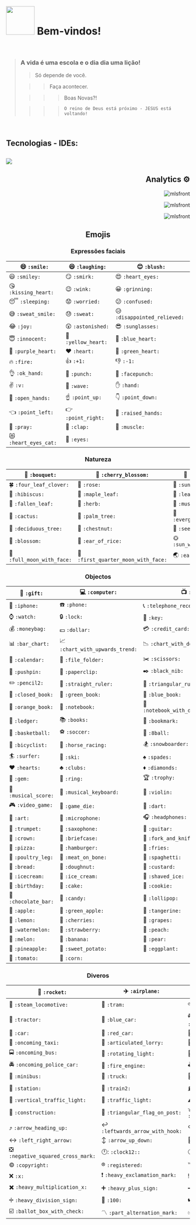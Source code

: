 <h1><img src="https://emojis.slackmojis.com/emojis/images/1450372448/149/sonic.gif?1450372448" width="78"/> Bem-vindos!</h1>

<br>

> ### A vida é uma escola e o dia dia uma lição!
>
>> Só depende de você.
>
>>> Faça acontecer.
>
>>>> Boas Novas?!
>
>>>> `O reino de Deus está próximo - JESUS está voltando!`

<br>

<div align="left">   
<h2> Tecnologias - IDEs:<h2>
  <p>
    <a href="https://skillicons.dev">
      <img src="https://skillicons.dev/icons?i=html,js,css,php,react,nodejs,laravel,wordpress,bootstrap,mysql,java,md,py,solidity,qt,codepen,vscode,atom,androidstudio,eclipse,git,github,linux,svg,aws,docker" />
    </a>
  </p>
</div>

<div align="right">  
  <h2>Analytics ⚙️</h2>
  <p><img src="https://github-readme-stats.vercel.app/api/top-langs?username=mlsfront&show_icons=true&locale=en&layout=compact" alt="mlsfront" /></p>
  
  <p><img src="https://github-readme-stats.vercel.app/api?username=mlsfront&show_icons=true&locale=en" alt="mlsfront" /></p>
  
  <p><img src="https://github-readme-streak-stats.herokuapp.com/?user=mlsfront&" alt="mlsfront" /></p>
</div>

<div align="center">
  <h2>Emojis</h2>
  
  ### Expressões faciais
  | :smile: `:smile:` | :laughing: `:laughing:` | :blush: `:blush:` |
  |---|---|---|
  | :smiley: `:smiley:` | :smirk: `:smirk:` | :heart_eyes: `:heart_eyes:` |
  | :kissing_heart: `:kissing_heart:` | :wink: `:wink:` | :grinning: `:grinning:` |
  | :sleeping: `:sleeping:` | :worried: `:worried:` | :confused: `:confused:` |
  | :sweat_smile: `:sweat_smile:` | :sweat: `:sweat:` | :disappointed_relieved: `:disappointed_relieved:` |
  | :joy: `:joy:` | :astonished: `:astonished:` | :sunglasses: `:sunglasses:` |
  | :innocent: `:innocent:` | :yellow_heart: `:yellow_heart:` | :blue_heart: `:blue_heart:` |
  | :purple_heart: `:purple_heart:` | :heart: `:heart:` | :green_heart: `:green_heart:` |
  | :fire: `:fire:` | :+1: `:+1:` | :-1: `:-1:` |
  | :ok_hand: `:ok_hand:` | :punch: `:punch:` | :facepunch: `:facepunch:` |
  | :v: `:v:` | :wave: `:wave:` | :hand: `:hand:` |
  | :open_hands: `:open_hands:` | :point_up: `:point_up:` | :point_down: `:point_down:` |
  | :point_left: `:point_left:` | :point_right: `:point_right:` | :raised_hands: `:raised_hands:` |
  | :pray: `:pray:` | :clap: `:clap:` | :muscle: `:muscle:` |
  | :heart_eyes_cat: `:heart_eyes_cat:` | :eyes: `:eyes:` |
  
  ### Natureza
  | :bouquet: `:bouquet:` | :cherry_blossom: `:cherry_blossom:` | :tulip: `:tulip:` |
  |---|---|---|
  | :four_leaf_clover: `:four_leaf_clover:` | :rose: `:rose:` | :sunflower: `:sunflower:` |
  | :hibiscus: `:hibiscus:` | :maple_leaf: `:maple_leaf:` | :leaves: `:leaves:` |
  | :fallen_leaf: `:fallen_leaf:` | :herb: `:herb:` | :mushroom: `:mushroom:` |
  | :cactus: `:cactus:` | :palm_tree: `:palm_tree:` | :evergreen_tree: `:evergreen_tree:` |
  | :deciduous_tree: `:deciduous_tree:` | :chestnut: `:chestnut:` | :seedling: `:seedling:` |
  | :blossom: `:blossom:` | :ear_of_rice: `:ear_of_rice:` | :sun_with_face: `:sun_with_face:` |
  | :full_moon_with_face: `:full_moon_with_face:` | :first_quarter_moon_with_face: `:first_quarter_moon_with_face:` | :earth_asia: `:earth_asia:` | :partly_sunny: `:partly_sunny:` |
  
  ### Objectos
  | :gift: `:gift:`  | :computer: `:computer:`  | :tv: `:tv:`  |
  |---|---|---|
  | :iphone: `:iphone:`  | :phone: `:phone:`  | :telephone_receiver: `:telephone_receiver:`  |
  | :watch: `:watch:`  | :lock: `:lock:`  | :key: `:key:`  |
  | :moneybag: `:moneybag:`  | :dollar: `:dollar:`  | :credit_card: `:credit_card:`  |
  | :bar_chart: `:bar_chart:`  | :chart_with_upwards_trend: `:chart_with_upwards_trend:`  | :chart_with_downwards_trend: `:chart_with_downwards_trend:`  |
  | :calendar: `:calendar:`  | :file_folder: `:file_folder:`  | :scissors: `:scissors:`  |
  | :pushpin: `:pushpin:`  | :paperclip: `:paperclip:`  | :black_nib: `:black_nib:`  |
  | :pencil2: `:pencil2:`  | :straight_ruler: `:straight_ruler:`  | :triangular_ruler: `:triangular_ruler:`  |
  | :closed_book: `:closed_book:`  | :green_book: `:green_book:`  | :blue_book: `:blue_book:`  |
  | :orange_book: `:orange_book:`  | :notebook: `:notebook:`  | :notebook_with_decorative_cover: `:notebook_with_decorative_cover:`  |
  | :ledger: `:ledger:`  | :books: `:books:`  | :bookmark: `:bookmark:`  |
  | :basketball: `:basketball:`  | :soccer: `:soccer:`  | :8ball: `:8ball:`  |
  | :bicyclist: `:bicyclist:`  | :horse_racing: `:horse_racing:`  | :snowboarder: `:snowboarder:`  |
  | :surfer: `:surfer:`  | :ski: `:ski:`  | :spades: `:spades:`  |
  | :hearts: `:hearts:`  | :clubs: `:clubs:`  | :diamonds: `:diamonds:`  |
  | :gem: `:gem:`  | :ring: `:ring:`  | :trophy: `:trophy:`  |
  | :musical_score: `:musical_score:`  | :musical_keyboard: `:musical_keyboard:`  | :violin: `:violin:`  |
  | :video_game: `:video_game:`  | :game_die: `:game_die:`  | :dart: `:dart:`  |
  | :art: `:art:`  | :microphone: `:microphone:`  | :headphones: `:headphones:`  |
  | :trumpet: `:trumpet:`  | :saxophone: `:saxophone:`  | :guitar: `:guitar:`  |
  | :crown: `:crown:`  | :briefcase: `:briefcase:`  | :fork_and_knife: `:fork_and_knife:`  |
  | :pizza: `:pizza:`  | :hamburger: `:hamburger:`  | :fries: `:fries:`  |
  | :poultry_leg: `:poultry_leg:`  | :meat_on_bone: `:meat_on_bone:`  | :spaghetti: `:spaghetti:`  |
  | :bread: `:bread:`  | :doughnut: `:doughnut:`  | :custard: `:custard:`  |
  | :icecream: `:icecream:`  | :ice_cream: `:ice_cream:`  | :shaved_ice: `:shaved_ice:`  |
  | :birthday: `:birthday:`  | :cake: `:cake:`  | :cookie: `:cookie:`  |
  | :chocolate_bar: `:chocolate_bar:`  | :candy: `:candy:`  | :lollipop: `:lollipop:`  |
  | :apple: `:apple:`  | :green_apple: `:green_apple:`  | :tangerine: `:tangerine:`  |
  | :lemon: `:lemon:`  | :cherries: `:cherries:`  | :grapes: `:grapes:`  |
  | :watermelon: `:watermelon:`  | :strawberry: `:strawberry:`  | :peach: `:peach:`  |
  | :melon: `:melon:`  | :banana: `:banana:`  | :pear: `:pear:`  |
  | :pineapple: `:pineapple:`  | :sweet_potato: `:sweet_potato:`  | :eggplant: `:eggplant:`  |
  | :tomato: `:tomato:`  | :corn: `:corn:`  |
  
  ### Diveros
  | :rocket: `:rocket:`  | :airplane: `:airplane:`  | :helicopter: `:helicopter:`  |
  |---|---|---|
  | :steam_locomotive: `:steam_locomotive:`  | :tram: `:tram:`  | :bike: `:bike:`  |
  | :tractor: `:tractor:`  | :blue_car: `:blue_car:`  | :oncoming_automobile: `:oncoming_automobile:`  |
  | :car: `:car:`  | :red_car: `:red_car:`  | :taxi: `:taxi:`  |
  | :oncoming_taxi: `:oncoming_taxi:`  | :articulated_lorry: `:articulated_lorry:`  | :bus: `:bus:`  |
  | :oncoming_bus: `:oncoming_bus:`  | :rotating_light: `:rotating_light:`  | :police_car: `:police_car:`  |
  | :oncoming_police_car: `:oncoming_police_car:`  | :fire_engine: `:fire_engine:`  | :ambulance: `:ambulance:`  |
  | :minibus: `:minibus:`  | :truck: `:truck:`  | :train: `:train:`  |
  | :station: `:station:`  | :train2: `:train2:`  | :fuelpump: `:fuelpump:`  |
  | :vertical_traffic_light: `:vertical_traffic_light:`  | :traffic_light: `:traffic_light:`  | :warning: `:warning:`  |
  | :construction: `:construction:`  | :triangular_flag_on_post: `:triangular_flag_on_post:`  | :arrow_heading_down: `:arrow_heading_down:`  |
  | :arrow_heading_up: `:arrow_heading_up:`  | :leftwards_arrow_with_hook: `:leftwards_arrow_with_hook:`  | :arrow_right_hook: `:arrow_right_hook:`  |
  | :left_right_arrow: `:left_right_arrow:`  | :arrow_up_down: `:arrow_up_down:`  | :no_entry_sign: `:no_entry_sign:`  |
  | :negative_squared_cross_mark: `:negative_squared_cross_mark:`  | :clock12:: `:clock12::`  | :clock6: `:clock6:`  |
  | :copyright: `:copyright:`  | :registered: `:registered:`  | :tm: `:tm:`  |
  | :x: `:x:`  | :heavy_exclamation_mark: `:heavy_exclamation_mark:`  | :bangbang: `:bangbang:`  |
  | :heavy_multiplication_x: `:heavy_multiplication_x:`  | :heavy_plus_sign: `:heavy_plus_sign:`  | :heavy_minus_sign: `:heavy_minus_sign:`  |
  | :heavy_division_sign: `:heavy_division_sign:`  | :100: `:100:`  | :heavy_check_mark: `:heavy_check_mark:`  |
  | :ballot_box_with_check: `:ballot_box_with_check:`  | :part_alternation_mark: `:part_alternation_mark:`  | :white_check_mark: `:white_check_mark:`  |
</div>
